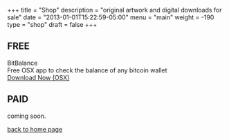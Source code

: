 +++
title = "Shop"
description = "original artwork and digital downloads for sale"
date = "2013-01-01T15:22:59-05:00"
menu = "main"
weight = -190
type = "shop"
draft = false
+++

<div class="container-fluid">

## FREE

<div class="row">
  <div class="col-md-2 bg-warning">BitBalance</div>
  <div class="col-md-8 bg-warning">Free OSX app to check the balance of any bitcoin wallet</div>
   <div class="col-md-2 bg-warning"><a href="#" class="paddle_button" data-product="506909">Download Now (OSX)</a></div>
</div>

## PAID

<p>coming soon.</p>
</div>
<a href="https://www.jamescampbell.us/">back to home page</a>

